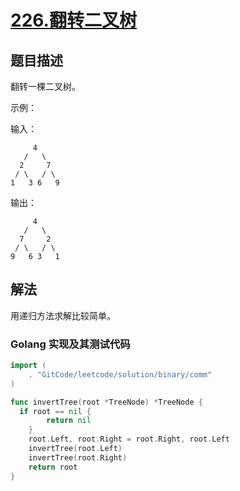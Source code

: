 # [226.翻转二叉树](https://leetcode-cn.com/problems/invert-binary-tree/)

## 题目描述

翻转一棵二叉树。

示例：

输入：
```
     4
   /   \
  2     7
 / \   / \
1   3 6   9
```

输出：
```
     4
   /   \
  7     2
 / \   / \
9   6 3   1
```

## 解法

用递归方法求解比较简单。

### Golang 实现及其测试代码

```go
import (
	. "GitCode/leetcode/solution/binary/comm"
)

func invertTree(root *TreeNode) *TreeNode {
  if root == nil {
		return nil
	}
	root.Left, root.Right = root.Right, root.Left
	invertTree(root.Left)
	invertTree(root.Right)
	return root
}
```
